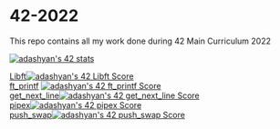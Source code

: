 # 42-2022
This repo contains all my work done during 42 Main Curriculum 2022

[![adashyan's 42 stats](https://badge42.vercel.app/api/v2/cl8pzk32b00440hl2cbyrt562/stats?cursusId=21&coalitionId=259)](https://github.com/JaeSeoKim/badge42)

[Libft](https://github.com/AniDashyan/42-2022/tree/main/libft)[![adashyan's 42 Libft Score](https://badge42.vercel.app/api/v2/cl8pzk32b00440hl2cbyrt562/project/2527412)](https://github.com/JaeSeoKim/badge42)
<br>
[ft_printf](https://github.com/AniDashyan/42-2022/tree/main/ft_printf) [![adashyan's 42 ft_printf Score](https://badge42.vercel.app/api/v2/cl8pzk32b00440hl2cbyrt562/project/2584488)](https://github.com/JaeSeoKim/badge42)
<br>
[get_next_line](https://github.com/AniDashyan/42-2022/tree/main/get_next_line)[![adashyan's 42 get_next_line Score](https://badge42.vercel.app/api/v2/cl8pzk32b00440hl2cbyrt562/project/2584522)](https://github.com/JaeSeoKim/badge42)
<br>
[pipex](https://github.com/AniDashyan/42-2022/tree/main/pipex)[![adashyan's 42 pipex Score](https://badge42.vercel.app/api/v2/cl8pzk32b00440hl2cbyrt562/project/2701950)](https://github.com/JaeSeoKim/badge42)
<br>
[push_swap](https://github.com/AniDashyan/42-2022/tree/main/push_swap)[![adashyan's 42 push_swap Score](https://badge42.vercel.app/api/v2/cl8pzk32b00440hl2cbyrt562/project/2701926)](https://github.com/JaeSeoKim/badge42)
